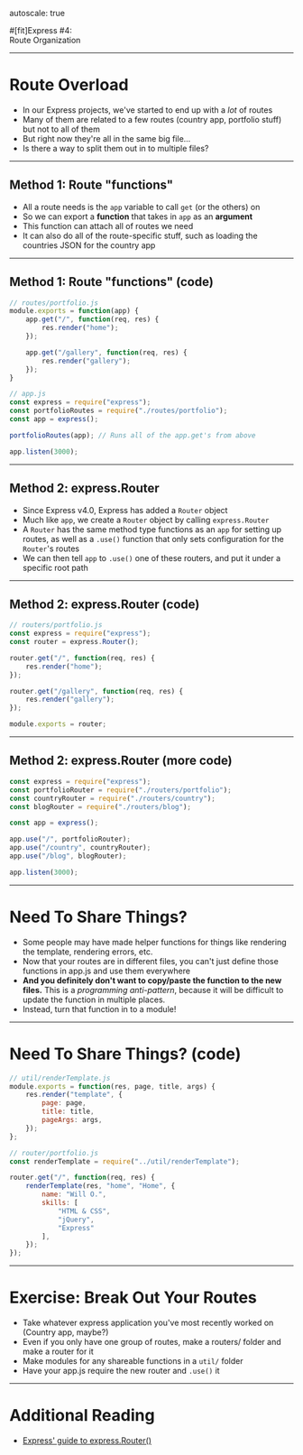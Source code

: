 autoscale: true

#[fit]Express #4:<br/>Route Organization

---

# Route Overload

* In our Express projects, we've started to end up with a _lot_ of routes
* Many of them are related to a few routes (country app, portfolio stuff) but not to all of them
* But right now they're all in the same big file...
* Is there a way to split them out in to multiple files?

---

## Method 1: Route "functions"

* All a route needs is the `app` variable to call `get` (or the others) on
* So we can export a **function** that takes in `app` as an **argument**
* This function can attach all of routes we need
* It can also do all of the route-specific stuff, such as loading the countries JSON for the country app

---

## Method 1: Route "functions" (code)

```js
// routes/portfolio.js
module.exports = function(app) {
	app.get("/", function(req, res) {
		res.render("home");
	});

	app.get("/gallery", function(req, res) {
		res.render("gallery");
	});
}

// app.js
const express = require("express");
const portfolioRoutes = require("./routes/portfolio");
const app = express();

portfolioRoutes(app); // Runs all of the app.get's from above

app.listen(3000);
```

---

## Method 2: express.Router

* Since Express v4.0, Express has added a `Router` object
* Much like `app`, we create a `Router` object by calling `express.Router`
* A `Router` has the same method type functions as an `app` for setting up routes, as well as a `.use()` function that only sets configuration for the `Router`'s routes
* We can then tell `app` to `.use()` one of these routers, and put it under a specific root path

---

## Method 2: express.Router (code)

```js
// routers/portfolio.js
const express = require("express");
const router = express.Router();

router.get("/", function(req, res) {
	res.render("home");
});

router.get("/gallery", function(req, res) {
	res.render("gallery");
});

module.exports = router;
```

---

## Method 2: express.Router (more code)

```js
const express = require("express");
const portfolioRouter = require("./routers/portfolio");
const countryRouter = require("./routers/country");
const blogRouter = require("./routers/blog");

const app = express();

app.use("/", portfolioRouter);
app.use("/country", countryRouter);
app.use("/blog", blogRouter);

app.listen(3000);
```

---

# Need To Share Things?

* Some people may have made helper functions for things like rendering the template, rendering errors, etc.
* Now that your routes are in different files, you can't just define those functions in app.js and use them everywhere
* **And you definitely don't want to copy/paste the function to the new files.** This is a _programming anti-pattern_, because it will be difficult to update the function in multiple places.
* Instead, turn that function in to a module!

---

# Need To Share Things? (code)

```js
// util/renderTemplate.js
module.exports = function(res, page, title, args) {
	res.render("template", {
		page: page,
		title: title,
		pageArgs: args,
	});
};

// router/portfolio.js
const renderTemplate = require("../util/renderTemplate");

router.get("/", function(req, res) {
	renderTemplate(res, "home", "Home", {
		name: "Will O.",
		skills: [
			"HTML & CSS",
			"jQuery",
			"Express"
		],
	});
});
```

---

# Exercise: Break Out Your Routes

* Take whatever express application you've most recently worked on (Country app, maybe?)
* Even if you only have one group of routes, make a routers/ folder and make a router for it
* Make modules for any shareable functions in a `util/` folder
* Have your app.js require the new router and `.use()` it

---

# Additional Reading

* [Express' guide to express.Router()](http://expressjs.com/en/guide/routing.html#express-router)
